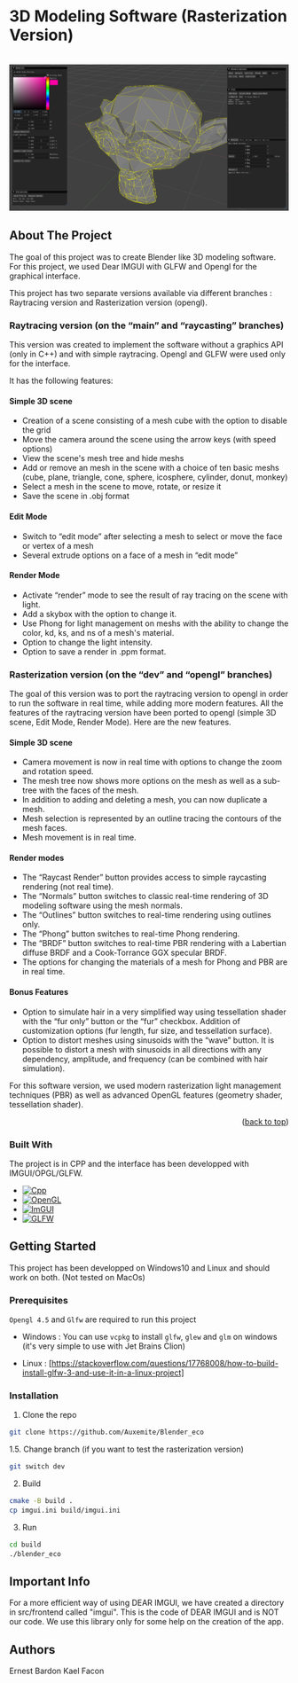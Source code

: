 <a id="readme-top"></a>
# 3D Modeling Software (Rasterization Version)

<br />
<div align="center">
  <a href="https://github.com/Auxemite/Blender_eco/">
    <img src="data/screenshot.png" alt="3D Modeling Software"> <!-- width="80" height="80"> -->
  </a>
</div>

<!-- ABOUT THE PROJECT -->
## About The Project

The goal of this project was to create Blender like 3D modeling software. For this project, we used Dear IMGUI with GLFW and Opengl for the graphical interface.

This project has two separate versions available via different branches : Raytracing version and Rasterization version (opengl).

### Raytracing version (on the “main” and “raycasting” branches)

This version was created to implement the software without a graphics API (only in C++) and with simple raytracing. Opengl and GLFW were used only for the interface.

It has the following features: 

#### Simple 3D scene
* Creation of a scene consisting of a mesh cube with the option to disable the grid
* Move the camera around the scene using the arrow keys (with speed options)
* View the scene's mesh tree and hide meshs
* Add or remove an mesh in the scene with a choice of ten basic meshs (cube, plane, triangle, cone, sphere, icosphere, cylinder, donut, monkey)
* Select a mesh in the scene to move, rotate, or resize it
* Save the scene in .obj format

#### Edit Mode
* Switch to “edit mode” after selecting a mesh to select or move the face or vertex of a mesh
* Several extrude options on a face of a mesh in “edit mode”

#### Render Mode
* Activate “render” mode to see the result of ray tracing on the scene with light.
* Add a skybox with the option to change it.
* Use Phong for light management on meshs with the ability to change the color, kd, ks, and ns of a mesh's material.
* Option to change the light intensity.
* Option to save a render in .ppm format.

### Rasterization version (on the “dev” and “opengl” branches)

The goal of this version was to port the raytracing version to opengl in order to run the software in real time, while adding more modern features. All the features of the raytracing version have been ported to opengl (simple 3D scene, Edit Mode, Render Mode). Here are the new features.

#### Simple 3D scene
* Camera movement is now in real time with options to change the zoom and rotation speed.
* The mesh tree now shows more options on the mesh as well as a sub-tree with the faces of the mesh.
* In addition to adding and deleting a mesh, you can now duplicate a mesh.
* Mesh selection is represented by an outline tracing the contours of the mesh faces.
* Mesh movement is in real time.

#### Render modes
* The “Raycast Render” button provides access to simple raycasting rendering (not real time).
* The “Normals” button switches to classic real-time rendering of 3D modeling software using the mesh normals.
* The “Outlines” button switches to real-time rendering using outlines only.
* The “Phong” button switches to real-time Phong rendering.
* The “BRDF” button switches to real-time PBR rendering with a Labertian diffuse BRDF and a Cook-Torrance GGX specular BRDF.
* The options for changing the materials of a mesh for Phong and PBR are in real time.

#### Bonus Features
* Option to simulate hair in a very simplified way using tessellation shader with the “fur only” button or the “fur” checkbox. Addition of customization options (fur length, fur size, and tessellation surface).
* Option to distort meshes using sinusoids with the “wave” button. It is possible to distort a mesh with sinusoids in all directions with any dependency, amplitude, and frequency (can be combined with hair simulation).

For this software version, we used modern rasterization light management techniques (PBR) as well as advanced OpenGL features (geometry shader, tessellation shader).

<p align="right">(<a href="#readme-top">back to top</a>)</p>

### Built With

The project is in CPP and the interface has been developped with IMGUI/OPGL/GLFW.
* [![Cpp][Cpp.cpp]][Cpp-url]
* [![OpenGL][OP.GL]][OPGL-url]
* [![ImGUI][IM.GUI]][IMGUI-url]
* [![GLFW][GL.FW]][GLFW-url]

## Getting Started

This project has been developped on Windows10 and Linux and should work on both. (Not tested on MacOs)

### Prerequisites

`Opengl 4.5` and `Glfw` are required to run this project

* Windows :
You can use `vcpkg` to install `glfw`, `glew` and `glm` on windows (it's very simple to use with Jet Brains Clion)

* Linux :
[https://stackoverflow.com/questions/17768008/how-to-build-install-glfw-3-and-use-it-in-a-linux-project]

### Installation

1. Clone the repo
```sh
git clone https://github.com/Auxemite/Blender_eco
```

1.5. Change branch (if you want to test the rasterization version)
```sh
git switch dev
```

2. Build
```sh
cmake -B build .
cp imgui.ini build/imgui.ini
```

3. Run
``` sh
cd build
./blender_eco
```

## Important Info

For a more efficient way of using DEAR IMGUI, we have created a directory in src/frontend called "imgui". This is the code of DEAR IMGUI and is NOT our code. We use this library only for some help on the creation of the app.

<!-- AUTHORS -->
## Authors
Ernest Bardon
Kael Facon

<!-- MARKDOWN LINKS & IMAGES -->
<!--5586a6-->
[OP.GL]: https://img.shields.io/badge/opengl-FFFFFF?logo=opengl&style=for-the-badge
[OPGL-url]: https://opengl.org/

[Cpp.cpp]: https://img.shields.io/badge/c++-00599C?logo=c%2B%2B&style=for-the-badge
[Cpp-url]: https://www.cppreference.com/

[IM.GUI]: https://img.shields.io/badge/IMGUI-151617?logo=imgui&style=for-the-badge&logoColor=white
[IMGUI-url]: https://github.com/ocornut/imgui

[GL.FW]: https://img.shields.io/badge/GLFW-ff9a29?logo=glfw&style=for-the-badge
[GLFW-url]: https://glfw.org/
